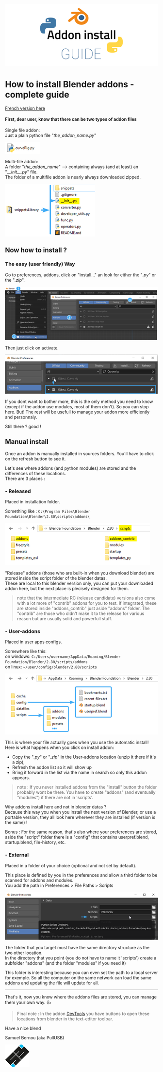 <p align="center">
  <img src="/imgs/addon_install_guide.png">
</p>

# How to install Blender addons - complete guide

[French version here](https://github.com/Pullusb/How_to_install_Blender_addons/blob/master/blender_addon_install_FR.md)

#### First, dear user, know that there can be two types of addon files

Single file addon:  
Just a plain python file "*the_addon_name.py*"

![single file addon](/imgs/single_file_addon.png)

Multi-file addon:  
A folder "*the_addon_name*" --> containing always (and at least) an "*\_\_init\_\_.py*" file.  
The folder of a multifile addon is nearly always downloaded zipped.

![multi-file addon](/imgs/multi-file_addon.png)


## Now how to install ?

### The easy (user friendly) Way

Go to preferences, addons, click on "install..." an look for either the "*.py*" or the "*.zip*".

![basic install](/imgs/basic_install.png)

Then just click on activate.

![activate addon](/imgs/activate_addon.png)


If you dont want to bother more, this is the only method you need to know (except if the addon use modules, most of them don't). So you can stop here. But!
The rest will be usefull to manage your addon more efficiently and personnaly.


Still there ? good !

## Manual install

Once an addon is manually installed in sources folders. You'll have to click on the refresh button to see it.

Let's see where addons (and python modules) are stored and the differences of these locations.  
There are 3 places :

### - Released

Placed in installation folder.

Something like : `C:\Program Files\Blender Foundation\Blender\2.80\scripts\addons\`

![release](/imgs/release.png)

"Release" addons (those who are built-in when you download blender) are stored inside the script folder of the blender datas.  
These are local to this blender version only, you can put your downloaded addon here, but the next place is plecisely designed for them.

> note that the intermediate RC (release candidate) versions also come with a lot more of "contrib" addons for you to test. If integrated, these are stored inside "addons_contrib" just aside "addons" folder. The "contrib" are those who didn't make it to the release for various reason but are usually solid and powerfull stuff.


### - User-addons

Placed in user apps configs.

Somewhere like this:  
on windows: `C:/Users/username/AppData/Roaming/Blender Foundation/Blender/2.80/scripts/addons`  
on linux: `~/user/config/blender/2.80/scripts`

![user scripts and config](/imgs/user_scripts_and_config.png)

This is where your file actually goes when you use the automatic install!  
Here is what happens when you click on install addon:
- Copy the "*.py*" or "*.zip*" in the User-addons location (unzip it there if it's a zip),
- Refresh the addon list so it will show up
- Bring it forward in the list via the name in search so only this addon appears.

>note : If you never installed addons from the "install" button the folder probably wont be there. You have to create "addons" (and eventually "modules") if there are not in 'scripts'.


Why addons install here and not in blender datas ?  
Because this way you when you install the next version of Blender, or use a portable version, they all look here wherever they are installed (if version is the same) !

Bonus : For the same reason, that's also where your preferences are stored, aside the "script" folder there is a "config" that contains userpref.blend, startup.blend, file-history, etc.


### - External

Placed in a folder of your choice (optional and not set by default).

This place is defined by you in the preferences and allow a third folder to be scanned for addons and modules.  
You add the path in Preferences > File Paths > Scripts

![external scripts](/imgs/external_scripts.png)

The folder that you target must have the same directory structure as the two other location.  
In the directory that you point (you do not have to name it 'scripts') create a subfolder "addons" (and the folder "modules" if you need it)

This folder is interesting because you can even set the path to a local server for exemple.
So all the computer on the same network can load the same addons and updating the file will update for all.

---

That's it, now you know where the addons files are stored, you can manage them your own way.  <span>&#128077;</span>

> Final note : In the addon [DevTools](https://github.com/Pullusb/devTools) you have buttons to open these locations from blender in the text-editor toolbar.
  
  
Have a nice blend


Samuel Bernou (aka PullUSB)

![logo SB](/imgs/logo_sb_80px.png)